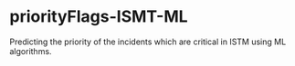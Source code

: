 # priorityFlags-ISMT-ML
Predicting the priority of the incidents which are critical in ISTM using ML algorithms.

